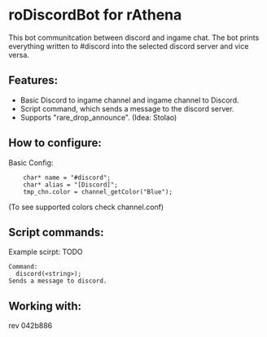 # roDiscordBot for rAthena
This bot communitcation between discord and ingame chat.
The bot prints everything written to #discord into the selected discord server and vice versa.

## Features:
- Basic Discord to ingame channel and ingame channel to Discord.
- Script command, which sends a message to the discord server.
- Supports "rare_drop_announce". (Idea: Stolao)

## How to configure:
Basic Config:
```
	char* name = "#discord";     
	char* alias = "[Discord]";
	tmp_chn.color = channel_getColor("Blue");
```
(To see supported colors check channel.conf)

## Script commands:
Example scirpt: TODO

```
Command: 
  discord(<string>);
Sends a message to discord.
```

## Working with:
rev 042b886
